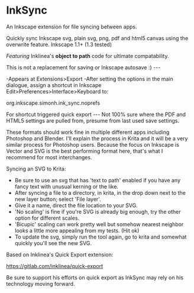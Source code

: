 # InkSync
An Inkscape extension for file syncing between apps.

Quickly sync Inkscape svg, plain svg, png, pdf and html5 canvas using the overwrite feature.
Inkscape 1.1+ (1.3 tested)

*Featuring* Inklinea's **object to path** code for ultimate compatability.

This is not a replacement for saving or Inkscape autosave :) ---

-Appears at Extensions>Export
-After setting the options in the main dialogue, assign a shortcut in Inkscape Edit>Preferences>Interface>Keyboard to:

org.inkscape.simonh.ink_sync.noprefs

For shortcut triggered quick export --- Not 100% sure where the PDF and HTML5 settings are pulled from, presume from last used save settings.

These formats should work fine in multiple different apps including Photoshop and Blender.
I'll explain the process in Krita and it will be a very similar process for Photoshop users.
Because the focus on Inkscape is Vector and SVG is the best performing format here, that's what I recommend for most interchanges.

Syncing an SVG to Krita:

- Be sure to use an svg that has 'text to path' enabled if you have any fancy text with unusual kerning or the like.
- After syncing a file to a directory, in krita, in the drop down next to the new layer button; select 'File layer'.
- Give it a name, direct the file location to your SVG.
- 'No scaling' is fine if you're SVG is already big enough, try the other option for different scales.
- 'Bicupic' scaling can work pretty well but somehow nearest neighbor looks a little more appealing from my tests. (Hit ok)
- To update the svg, simply run the tool again, go to krita and somewhat quickly you'll see the new SVG.

Based on Inklinea's Quick Export extension:

https://gitlab.com/inklinea/quick-export

Be sure to support his efforts on quick export as InkSync may rely on his technology moving forward.
